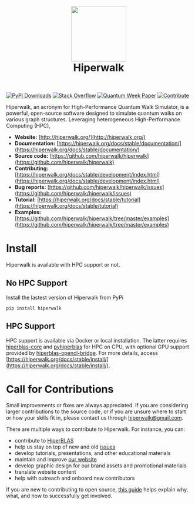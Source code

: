 <h1 align="center">
	<picture>
	  <source media="(prefers-color-scheme: dark)"
		  srcset="https://raw.githubusercontent.com/hiperwalk/hiperwalk.github.io/main/static/images/logo_dark.png"
		  width="150">
	  <img src="https://raw.githubusercontent.com/hiperwalk/hiperwalk.github.io/main/static/images/logo.png"
	       width="150">
	</picture>
	<br>
	Hiperwalk
</h1>
<br>

[![PyPI Downloads](https://img.shields.io/pypi/dm/hiperwalk.svg?label=PyPI%20downloads)](
https://pypi.org/project/hiperwalk/)
[![Stack Overflow](https://img.shields.io/badge/stackoverflow-Ask%20questions-blue.svg)](
https://stackoverflow.com/questions/tagged/hiperwalk)
[![Quantum Week Paper](https://img.shields.io/badge/DOI-10.1109%2FQCE57702.2023.00055-blue)](
https://doi.org/10.1109/QCE57702.2023.00055)
[![Contribute](https://img.shields.io/badge/Contribute-Good%20First%20Issue-green.svg)](
https://github.com/hiperwalk/hiperwalk/issues?q=is%3Aopen+is%3Aissue+label%3A%22Good+First+Issue%22)


Hiperwalk, an acronym for High-Performance Quantum Walk Simulator, is a powerful,
open-source software designed to simulate quantum walks on various graph structures.
Leveraging heterogeneous High-Performance Computing (HPC),

* **Website:** [http://hiperwalk.org/](http://hiperwalk.org/)
* **Documentation:** [https://hiperwalk.org/docs/stable/documentation/](https://hiperwalk.org/docs/stable/documentation/)
* **Source code:** [https://github.com/hiperwalk/hiperwalk](https://github.com/hiperwalk/hiperwalk)
* **Contributing:** [https://hiperwalk.org/docs/stable/development/index.html](https://hiperwalk.org/docs/stable/development/index.html)
* **Bug reports:** [https://github.com/hiperwalk/hiperwalk/issues](https://github.com/hiperwalk/hiperwalk/issues)
* **Tutorial:** [https://hiperwalk.org/docs/stable/tutorial](https://hiperwalk.org/docs/stable/tutorial)
* **Examples:** [https://github.com/hiperwalk/hiperwalk/tree/master/examples](https://github.com/hiperwalk/hiperwalk/tree/master/examples)


# Install

Hiperwalk is available with HPC support or not.

## No HPC Support
Install the lastest version of Hiperwalk from PyPi

```shell
pip install hiperwalk
```

## HPC Support

HPC support is available via Docker or local installation.
The latter requires
[hiperblas-core](https://github.com/hiperblas/hiperblas-core) and
[pyhiperblas](https://github.com/hiperblas/pyhiperblas)
for HPC on CPU, with optional GPU support provided by
[hiperblas-opencl-bridge](https://github.com/hiperblas/hiperblas-opencl-bridge).
For more details, access
[https://hiperwalk.org/docs/stable/install/](https://hiperwalk.org/docs/stable/install/).

# Call for Contributions

Small improvements or fixes are always appreciated.
If you are considering larger contributions to the source code, or
if you are unsure where to start or how your skills fit in,
please contact us through
[hiperwalk@gmail.com](mailto:hiperwalk@gmail.com).

There are multiple ways to contribute to Hiperwalk.
For instance, you can:
- contribute to [HiperBLAS](https://github.com/hiperblas)
- help us stay on top of new and old [issues](https://github.com/hiperwalk/hiperwalk/issues)
- develop tutorials, presentations, and other educational materials
- maintain and improve [our website](https://github.com/hiperwalk/hiperwalk.github.io)
- develop graphic design for our brand assets and promotional materials
- translate website content
- help with outreach and onboard new contributors

If you are new to contributing to open source, [this
guide](https://opensource.guide/how-to-contribute/) helps explain why, what,
and how to successfully get involved.
